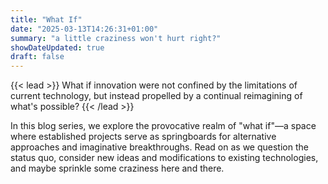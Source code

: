 ```yaml
---
title: "What If"
date: "2025-03-13T14:26:31+01:00"
summary: "a little craziness won't hurt right?"
showDateUpdated: true
draft: false
---
```


{{< lead >}}
What if innovation were not confined by the limitations of current technology, but instead propelled by a continual reimagining of what's possible?
{{< /lead >}}

In this blog series, we explore the provocative realm of "what if"—a space where established projects serve as springboards for alternative approaches and imaginative breakthroughs. Read on as we question the status quo, consider new ideas and modifications to existing technologies, and maybe sprinkle some craziness here and there.
